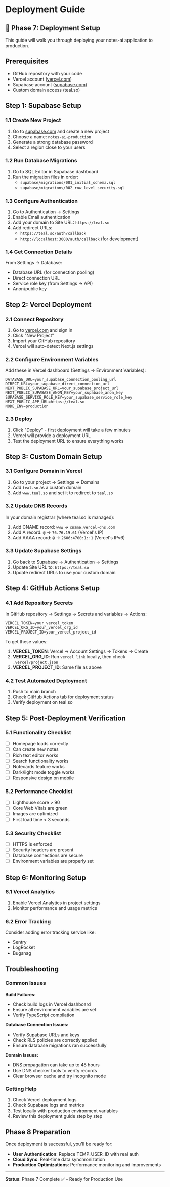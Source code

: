 # Deployment Guide

## 🚀 Phase 7: Deployment Setup

This guide will walk you through deploying your notes-ai application to production.

## Prerequisites

- GitHub repository with your code
- Vercel account ([vercel.com](https://vercel.com))
- Supabase account ([supabase.com](https://supabase.com))
- Custom domain access (teal.so)

## Step 1: Supabase Setup

### 1.1 Create New Project

1. Go to [supabase.com](https://supabase.com) and create a new project
2. Choose a name: `notes-ai-production`
3. Generate a strong database password
4. Select a region close to your users

### 1.2 Run Database Migrations

1. Go to SQL Editor in Supabase dashboard
2. Run the migration files in order:
   - `supabase/migrations/001_initial_schema.sql`
   - `supabase/migrations/002_row_level_security.sql`

### 1.3 Configure Authentication

1. Go to Authentication → Settings
2. Enable Email authentication
3. Add your domain to Site URL: `https://teal.so`
4. Add redirect URLs:
   - `https://teal.so/auth/callback`
   - `http://localhost:3000/auth/callback` (for development)

### 1.4 Get Connection Details

From Settings → Database:

- Database URL (for connection pooling)
- Direct connection URL
- Service role key (from Settings → API)
- Anon/public key

## Step 2: Vercel Deployment

### 2.1 Connect Repository

1. Go to [vercel.com](https://vercel.com) and sign in
2. Click "New Project"
3. Import your GitHub repository
4. Vercel will auto-detect Next.js settings

### 2.2 Configure Environment Variables

Add these in Vercel dashboard (Settings → Environment Variables):

```
DATABASE_URL=your_supabase_connection_pooling_url
DIRECT_URL=your_supabase_direct_connection_url
NEXT_PUBLIC_SUPABASE_URL=your_supabase_project_url
NEXT_PUBLIC_SUPABASE_ANON_KEY=your_supabase_anon_key
SUPABASE_SERVICE_ROLE_KEY=your_supabase_service_role_key
NEXT_PUBLIC_APP_URL=https://teal.so
NODE_ENV=production
```

### 2.3 Deploy

1. Click "Deploy" - first deployment will take a few minutes
2. Vercel will provide a deployment URL
3. Test the deployment URL to ensure everything works

## Step 3: Custom Domain Setup

### 3.1 Configure Domain in Vercel

1. Go to your project → Settings → Domains
2. Add `teal.so` as a custom domain
3. Add `www.teal.so` and set it to redirect to `teal.so`

### 3.2 Update DNS Records

In your domain registrar (where teal.so is managed):

1. Add CNAME record: `www` → `cname.vercel-dns.com`
2. Add A record: `@` → `76.76.19.61` (Vercel's IP)
3. Add AAAA record: `@` → `2606:4700:1::1` (Vercel's IPv6)

### 3.3 Update Supabase Settings

1. Go back to Supabase → Authentication → Settings
2. Update Site URL to: `https://teal.so`
3. Update redirect URLs to use your custom domain

## Step 4: GitHub Actions Setup

### 4.1 Add Repository Secrets

In GitHub repository → Settings → Secrets and variables → Actions:

```
VERCEL_TOKEN=your_vercel_token
VERCEL_ORG_ID=your_vercel_org_id
VERCEL_PROJECT_ID=your_vercel_project_id
```

To get these values:

1. **VERCEL_TOKEN**: Vercel → Account Settings → Tokens → Create
2. **VERCEL_ORG_ID**: Run `vercel link` locally, then check `.vercel/project.json`
3. **VERCEL_PROJECT_ID**: Same file as above

### 4.2 Test Automated Deployment

1. Push to main branch
2. Check GitHub Actions tab for deployment status
3. Verify deployment on teal.so

## Step 5: Post-Deployment Verification

### 5.1 Functionality Checklist

- [ ] Homepage loads correctly
- [ ] Can create new notes
- [ ] Rich text editor works
- [ ] Search functionality works
- [ ] Notecards feature works
- [ ] Dark/light mode toggle works
- [ ] Responsive design on mobile

### 5.2 Performance Checklist

- [ ] Lighthouse score > 90
- [ ] Core Web Vitals are green
- [ ] Images are optimized
- [ ] First load time < 3 seconds

### 5.3 Security Checklist

- [ ] HTTPS is enforced
- [ ] Security headers are present
- [ ] Database connections are secure
- [ ] Environment variables are properly set

## Step 6: Monitoring Setup

### 6.1 Vercel Analytics

1. Enable Vercel Analytics in project settings
2. Monitor performance and usage metrics

### 6.2 Error Tracking

Consider adding error tracking service like:

- Sentry
- LogRocket
- Bugsnag

## Troubleshooting

### Common Issues

**Build Failures:**

- Check build logs in Vercel dashboard
- Ensure all environment variables are set
- Verify TypeScript compilation

**Database Connection Issues:**

- Verify Supabase URLs and keys
- Check RLS policies are correctly applied
- Ensure database migrations ran successfully

**Domain Issues:**

- DNS propagation can take up to 48 hours
- Use DNS checker tools to verify records
- Clear browser cache and try incognito mode

### Getting Help

1. Check Vercel deployment logs
2. Check Supabase logs and metrics
3. Test locally with production environment variables
4. Review this deployment guide step by step

## Phase 8 Preparation

Once deployment is successful, you'll be ready for:

- **User Authentication**: Replace TEMP_USER_ID with real auth
- **Cloud Sync**: Real-time data synchronization
- **Production Optimizations**: Performance monitoring and improvements

---

**Status**: Phase 7 Complete ✅ - Ready for Production Use
